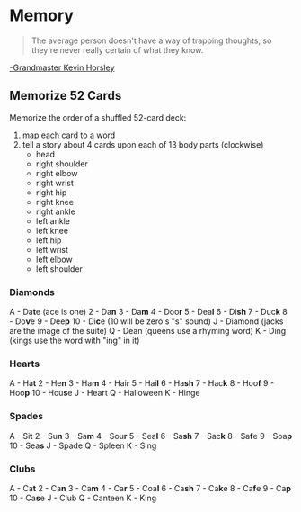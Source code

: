 # Memory

> The average person doesn't have a way of trapping thoughts, so they're never really certain of what they know.
>
[-Grandmaster Kevin Horsley](https://www.unlimitedfocus.info)

## Memorize 52 Cards

Memorize the order of a shuffled 52-card deck:

1. map each card to a word
2. tell a story about 4 cards upon each of 13 body parts (clockwise)
   * head
   * right shoulder
   * right elbow
   * right wrist
   * right hip
   * right knee
   * right ankle
   * left ankle
   * left knee
   * left hip
   * left wrist
   * left elbow
   * left shoulder

### Diamonds

A - Da**t**e (ace is one)
2 - Da**n**
3 - Da**m**
4 - Doo**r**
5 - Dea**l**
6 - Di**sh**
7 - Duc**k**
8 - Do**v**e
9 - Dee**p**
10 - Di**c**e (10 will be zero's "s" sound)
J - Diamond (jacks are the image of the suite)
Q - Dean (queens use a rhyming word)
K - Ding (kings use the word with "ing" in it)

### Hearts

A - Ha**t**
2 - He**n**
3 - Ha**m**
4 - Hai**r**
5 - Hai**l**
6 - Ha**sh**
7 - Hac**k**
8 - Hoo**f**
9 - Hoo**p**
10 - Hou**s**e
J - Heart
Q - Halloween
K - Hinge

### Spades

A - Si**t**
2 - Su**n**
3 - Sa**m**
4 - Sou**r**
5 - Sea**l**
6 - Sa**sh**
7 - Sac**k**
8 - Sa**f**e
9 - Soa**p**
10 - Sea**s**
J - Spade
Q - Spleen
K - Sing

### Clubs

A - Ca**t**
2 - Ca**n**
3 - Ca**m**
4 - Ca**r**
5 - Coa**l**
6 - Ca**sh**
7 - Ca**k**e
8 - Ca**f**e
9 - Ca**p**
10 - Ca**s**e
J - Club
Q - Canteen
K - King
